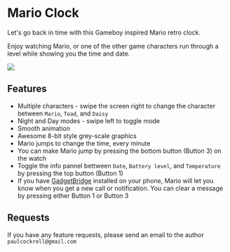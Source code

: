 # Mario Clock
Let's go back in time with this Gameboy inspired Mario retro clock.

Enjoy watching Mario, or one of the other game characters run through a level while showing you the time and date.

![](mario-clock-screen-shot.png)

## Features

* Multiple characters - swipe the screen right to change the character between `Mario`, `Toad`, and `Daisy`
* Night and Day modes - swipe left to toggle mode
* Smooth animation
* Awesome 8-bit style grey-scale graphics
* Mario jumps to change the time, every minute
* You can make Mario jump by pressing the bottom button (Button 3) on the watch
* Toggle the info pannel bettween `Date`, `Battery level`, and `Temperature` by pressing the top button (Button 1)
* If you have [GadgetBridge](https://f-droid.org/packages/nodomain.freeyourgadget.gadgetbridge/) installed on your phone, Mario will let you know when you get a new call or notification. You can clear a message by pressing either Button 1 or Button 3

## Requests

If you have any feature requests, please send an email to the author `paulcockrell@gmail.com`
